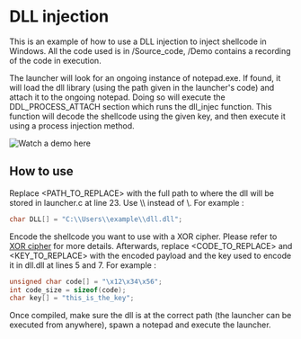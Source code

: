 # DLL injection

This is an example of how to use a DLL injection to inject shellcode in Windows. All the code used is in /Source_code, /Demo contains a recording of the code in execution.

The launcher will look for an ongoing instance of notepad.exe. If found, it will load the dll library (using the path given in the launcher's code) and attach it to the ongoing notepad. Doing so will execute the DDL_PROCESS_ATTACH section which runs the dll_injec function. This function will decode the shellcode using the given key, and then execute it using a process injection method.

![Watch a demo here]()

## How to use

Replace <PATH_TO_REPLACE> with the full path to where the dll will be stored in launcher.c at line 23. Use \\\\ instead of \\. For example :

```C
char DLL[] = "C:\\Users\\example\\dll.dll";
```

Encode the shellcode you want to use with a XOR cipher. Please refer to
[XOR cipher](https://github.com/geoffrey-diederichs/Red_team_tools/Ciphers/XOR_cipher/) for more details. Afterwards, replace <CODE_TO_REPLACE> and <KEY_TO_REPLACE> with the encoded payload and the key used to encode it in dll.dll at lines 5 and 7. For example :

```C
unsigned char code[] = "\x12\x34\x56";
int code_size = sizeof(code);
char key[] = "this_is_the_key";
```

Once compiled, make sure the dll is at the correct path (the launcher can be executed from anywhere), spawn a notepad and execute the launcher.
